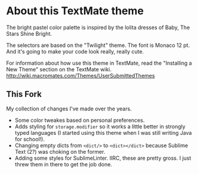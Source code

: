 # About this TextMate theme

The bright pastel color palette is inspired by the lolita dresses of Baby, The Stars Shine Bright.

The selectors are based on the "Twilight" theme. The font is Monaco 12 pt. And it's going to make your code look really, really cute.

For information about how use this theme in TextMate, read the "Installing a New Theme" section on the TextMate wiki.
http://wiki.macromates.com/Themes/UserSubmittedThemes

## This Fork

My collection of changes I've made over the years.

- Some color tweakes based on personal preferences.
- Adds styling for `storage.modifier` so it works a little better in strongly typed languages (I started using this theme when I was still writing Java for school!).
- Changing empty dicts from `<dict/>` to `<dict></dict>` because Sublime Text (2?) was choking on the former.
- Adding some styles for SublimeLinter. IIRC, these are pretty gross. I just threw them in there to get the job done.
